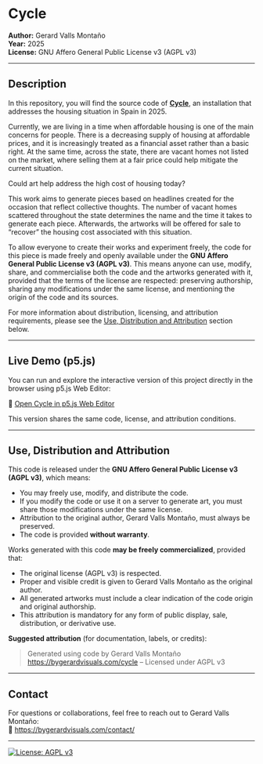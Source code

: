 # Cycle

**Author:** Gerard Valls Montaño  
**Year:** 2025  
**License:** GNU Affero General Public License v3 (AGPL v3)  

---

## Description

In this repository, you will find the source code of [**Cycle**](https://bygerardvisuals.com/cycle), an installation that addresses the housing situation in Spain in 2025.

Currently, we are living in a time when affordable housing is one of the main concerns for people. There is a decreasing supply of housing at affordable prices, and it is increasingly treated as a financial asset rather than a basic right. At the same time, across the state, there are vacant homes not listed on the market, where selling them at a fair price could help mitigate the current situation.

Could art help address the high cost of housing today?

This work aims to generate pieces based on headlines created for the occasion that reflect collective thoughts. The number of vacant homes scattered throughout the state determines the name and the time it takes to generate each piece. Afterwards, the artworks will be offered for sale to “recover” the housing cost associated with this situation.

To allow everyone to create their works and experiment freely, the code for this piece is made freely and openly available under the **GNU Affero General Public License v3 (AGPL v3)**. This means anyone can use, modify, share, and commercialise both the code and the artworks generated with it, provided that the terms of the license are respected: preserving authorship, sharing any modifications under the same license, and mentioning the origin of the code and its sources.

For more information about distribution, licensing, and attribution requirements, please see the [Use, Distribution and Attribution](#use-distribution-and-attribution) section below.

---

## Live Demo (p5.js)

You can run and explore the interactive version of this project directly in the browser using p5.js Web Editor:

🔗 [Open Cycle in p5.js Web Editor](https://editor.p5js.org/bygerardvisuals/sketches/9dJOzbEHm)

This version shares the same code, license, and attribution conditions.

---

## Use, Distribution and Attribution

This code is released under the **GNU Affero General Public License v3 (AGPL v3)**, which means:

- You may freely use, modify, and distribute the code.
- If you modify the code or use it on a server to generate art, you must share those modifications under the same license.
- Attribution to the original author, Gerard Valls Montaño, must always be preserved.
- The code is provided **without warranty**.

Works generated with this code **may be freely commercialized**, provided that:

- The original license (AGPL v3) is respected.
- Proper and visible credit is given to Gerard Valls Montaño as the original author.
- All generated artworks must include a clear indication of the code origin and original authorship.
- This attribution is mandatory for any form of public display, sale, distribution, or derivative use.

**Suggested attribution** (for documentation, labels, or credits):  
> Generated using code by Gerard Valls Montaño  
> https://bygerardvisuals.com/cycle – Licensed under AGPL v3

---

## Contact

For questions or collaborations, feel free to reach out to Gerard Valls Montaño:  
🔗 https://bygerardvisuals.com/contact/

---

[![License: AGPL v3](https://img.shields.io/badge/License-AGPL%20v3-blue.svg)](https://www.gnu.org/licenses/agpl-3.0.html)
